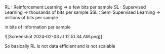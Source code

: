 RL : Reinforcement Learning => a few bits per sample
SL : Supervised Learning => thousands of bits per sample
SSL : Semi Supervised Learning => millions of bits per sample



in bits of information per sample 


![[Screenshot 2024-02-03 at 12.51.34 AM.png]]



So basically RL is not data efficient and is not scalable



